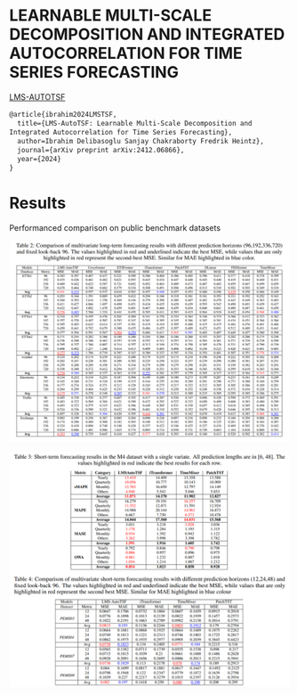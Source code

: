 # LEARNABLE MULTI-SCALE DECOMPOSITION AND INTEGRATED AUTOCORRELATION FOR TIME SERIES FORECASTING

[LMS-AUTOTSF](https://arxiv.org/pdf/2412.06866)


```
@article{ibrahim2024LMSTSF,
  title={LMS-AutoTSF: Learnable Multi-Scale Decomposition and Integrated Autocorrelation for Time Series Forecasting},
  author=Ibrahim Delibasoglu Sanjay Chakraborty Fredrik Heintz},
  journal={arXiv preprint arXiv:2412.06866},
  year={2024}
}
```

# Results

Performanced comparison on public benchmark datasets

![](images/Table2.png)

![](images/Table-3and4.png)
